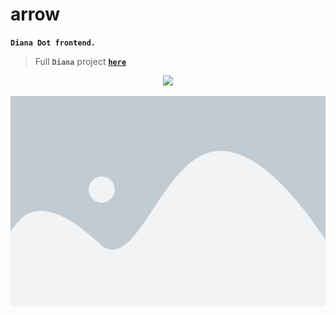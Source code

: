 # arrow

**`Diana Dot frontend.`**

> Full **`Diana`** project [**`here`**](https://github.com/neoxelox/diana)

<p align="center">
  <img src="./docs/authentication.png">
</p>

<p align="center">
  <img src="./docs/dashboard.png">
</p>
